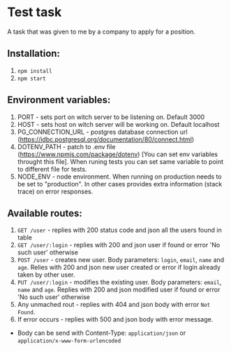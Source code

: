 # Test task
A task that was given to me by a company to apply for a position.

## Installation:
1. `npm install`
2. `npm start`

## Environment variables:
1. PORT - sets port on witch server to be listening on. Default 3000
2. HOST - sets host on witch server will be working on. Default localhost
3. PG_CONNECTION_URL - postgres database connection url (https://jdbc.postgresql.org/documentation/80/connect.html)
4. DOTENV_PATH - patch to .env file (https://www.npmjs.com/package/dotenv) [You can set env variables throught this file]. When runing tests you can set same variable to point to different file for tests.
5. NODE_ENV - node environment. When running on production needs to be set to "production". In other cases provides extra information (stack trace) on error responses.

## Available routes:
1. `GET /user` - replies with 200 status code and json all the users found in table
2. `GET /user/:login` - replies with 200 and json user if found or error 'No such user' otherwise
3. `POST /user` - creates new user. Body parameters: `login`, `email`, `name` and `age`. Relies with 200 and json new user created or error if login already taken by other user.
4. `PUT /user/:login` - modifies the existing user. Body parameters: `email`, `name` and `age`. Replies with 200 and json modified user if found or error 'No such user' otherwise
5. Any unmached rout - replies with 404 and json body with error `Not Found`.
6. If error occurs - replies with 500 and json body with error message.

* Body can be send with Content-Type: `application/json` or `application/x-www-form-urlencoded`

